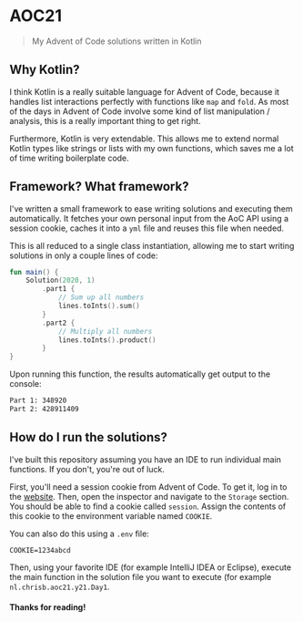 # AOC21

> My Advent of Code solutions written in Kotlin

## Why Kotlin?

I think Kotlin is a really suitable language for Advent of Code, because it handles list interactions perfectly with
functions like `map` and `fold`. As most of the days in Advent of Code involve some kind of list manipulation /
analysis, this is a really important thing to get right.

Furthermore, Kotlin is very extendable. This allows me to extend normal Kotlin types like strings or lists with my own
functions, which saves me a lot of time writing boilerplate code.

## Framework? What framework?

I've written a small framework to ease writing solutions and executing them automatically. It fetches your own personal
input from the AoC API using a session cookie, caches it into a `yml` file and reuses this file when needed.

This is all reduced to a single class instantiation, allowing me to start writing solutions in only a couple lines of
code:

```kotlin
fun main() {
    Solution(2020, 1)
        .part1 {
            // Sum up all numbers
            lines.toInts().sum()
        }
        .part2 {
            // Multiply all numbers
            lines.toInts().product()
        }
}

```

Upon running this function, the results automatically get output to the console:

```sh
Part 1: 348920
Part 2: 428911409
```

## How do I run the solutions?

I've built this repository assuming you have an IDE to run individual main functions. If you don't, you're out of luck.

First, you'll need a session cookie from Advent of Code. To get it, log in to the [website](https://adventofcode.com/).
Then, open the inspector and navigate to the `Storage` section. You should be able to find a cookie called `session`.
Assign the contents of this cookie to the environment variable named `COOKIE`.

You can also do this using a `.env` file:

```properties
COOKIE=1234abcd
```

Then, using your favorite IDE (for example IntelliJ IDEA or Eclipse), execute the main function in the solution file you
want to execute (for example `nl.chrisb.aoc21.y21.Day1`.

#### Thanks for reading!
